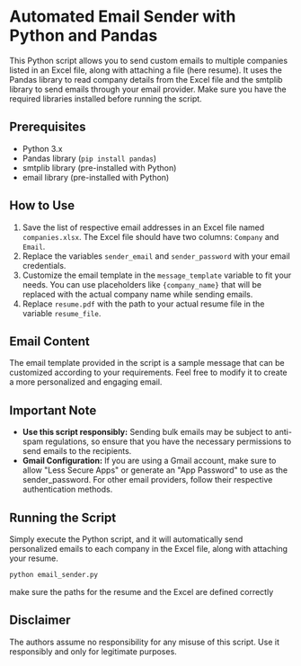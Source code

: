 # Automated Email Sender with Python and Pandas

This Python script allows you to send custom emails to multiple companies listed in an Excel file, along with attaching a file (here resume). It uses the Pandas library to read company details from the Excel file and the smtplib library to send emails through your email provider. Make sure you have the required libraries installed before running the script.

## Prerequisites

- Python 3.x
- Pandas library (`pip install pandas`)
- smtplib library (pre-installed with Python)
- email library (pre-installed with Python)

## How to Use

1. Save the list of respective email addresses in an Excel file named `companies.xlsx`. The Excel file should have two columns: `Company` and `Email`.
2. Replace the variables `sender_email` and `sender_password` with your email credentials.
3. Customize the email template in the `message_template` variable to fit your needs. You can use placeholders like `{company_name}` that will be replaced with the actual company name while sending emails.
4. Replace `resume.pdf` with the path to your actual resume file in the variable `resume_file`.

## Email Content

The email template provided in the script is a sample message that can be customized according to your requirements. Feel free to modify it to create a more personalized and engaging email.

## Important Note

- **Use this script responsibly:** Sending bulk emails may be subject to anti-spam regulations, so ensure that you have the necessary permissions to send emails to the recipients.
- **Gmail Configuration:** If you are using a Gmail account, make sure to allow "Less Secure Apps" or generate an "App Password" to use as the sender_password. For other email providers, follow their respective authentication methods.

## Running the Script

Simply execute the Python script, and it will automatically send personalized emails to each company in the Excel file, along with attaching your resume.

```python
python email_sender.py
```
make sure the paths for the resume and the Excel are defined correctly

## Disclaimer
The authors assume no responsibility for any misuse of this script. Use it responsibly and only for legitimate purposes.
